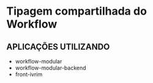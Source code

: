 # Tipagem compartilhada do Workflow

## APLICAÇÕES UTILIZANDO
- workflow-modular
- workflow-modular-backend
- front-ivrim